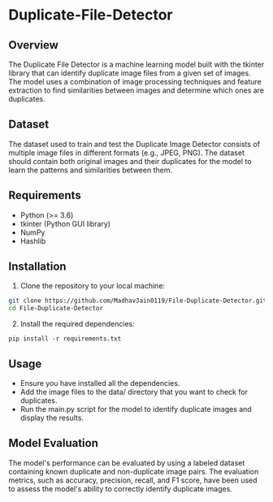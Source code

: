 # Duplicate-File-Detector

## Overview

The Duplicate File Detector is a machine learning model built with the tkinter library that can identify duplicate image files from a given set of images. The model uses a combination of image processing techniques and feature extraction to find similarities between images and determine which ones are duplicates.

## Dataset

The dataset used to train and test the Duplicate Image Detector consists of multiple image files in different formats (e.g., JPEG, PNG). The dataset should contain both original images and their duplicates for the model to learn the patterns and similarities between them.

## Requirements

- Python (>= 3.6)
- tkinter (Python GUI library)
- NumPy
- Hashlib

## Installation

1. Clone the repository to your local machine:

```bash
git clone https://github.com/MadhavJain0119/File-Duplicate-Detector.git
cd File-Duplicate-Detector
``` 

2. Install the required dependencies:
```
pip install -r requirements.txt
```

## Usage

- Ensure you have installed all the dependencies.
- Add the image files to the data/ directory that you want to check for duplicates.
- Run the main.py script for the model to identify duplicate images and display the results.

## Model Evaluation

The model's performance can be evaluated by using a labeled dataset containing known duplicate and non-duplicate image pairs. The evaluation metrics, such as accuracy, precision, recall, and F1 score, have been used to assess the model's ability to correctly identify duplicate images.
